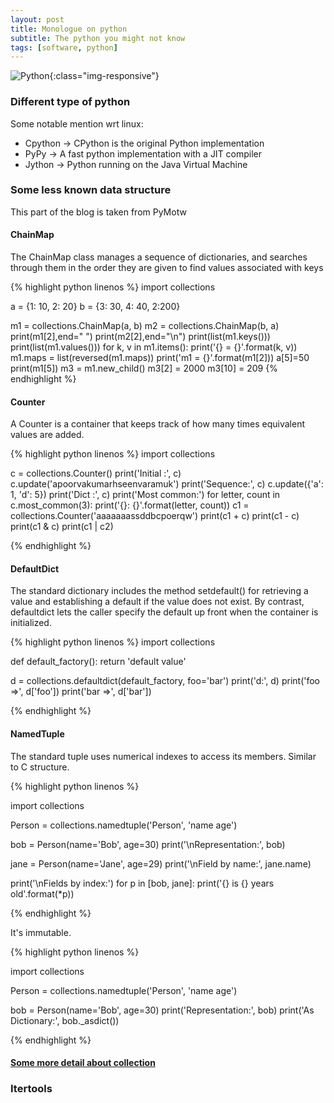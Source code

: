```yaml
---
layout: post
title: Monologue on python
subtitle: The python you might not know
tags: [software, python]
---
```


![Python](https://www.python.org/static/community_logos/python-logo-master-v3-TM.png){:class="img-responsive"}

### Different type of python
Some notable mention wrt linux:  
* Cpython -> CPython is the original Python implementation
* PyPy -> A fast python implementation with a JIT compiler
* Jython -> Python running on the Java Virtual Machine

### Some less known data structure
This part of the blog is taken from PyMotw
#### ChainMap
The ChainMap class manages a sequence of dictionaries, and searches through them in the order they are given to find values associated with keys

{% highlight python linenos %}
import collections

a = {1: 10, 2: 20}
b = {3: 30, 4: 40, 2:200}

m1 = collections.ChainMap(a, b)
m2 = collections.ChainMap(b, a)
print(m1[2],end=" ")
print(m2[2],end="\n")
print(list(m1.keys()))
print(list(m1.values()))
for k, v in m1.items():
    print('{} = {}'.format(k, v))
m1.maps = list(reversed(m1.maps))
print('m1 = {}'.format(m1[2]))
a[5]=50
print(m1[5])
m3 = m1.new_child()
m3[2] = 2000
m3[10] = 209
{% endhighlight %}

#### Counter
A Counter is a container that keeps track of how many times equivalent values are added.

{% highlight python linenos %}
import collections

c = collections.Counter()
print('Initial :', c)
c.update('apoorvakumarhseenvaramuk')
print('Sequence:', c)
c.update({'a': 1, 'd': 5})
print('Dict    :', c)
print('Most common:')
for letter, count in c.most_common(3):
    print('{}: {}'.format(letter, count))
c1 = collections.Counter('aaaaaaassddbcpoerqw')
print(c1 + c)
print(c1 - c)
print(c1 & c)
print(c1 | c2)

{% endhighlight %}

#### DefaultDict
The standard dictionary includes the method setdefault() for retrieving a value and establishing a default if the value does not exist. By contrast, defaultdict lets the caller specify the default up front when the container is initialized.

{% highlight python linenos %}
import collections


def default_factory():
    return 'default value'


d = collections.defaultdict(default_factory, foo='bar')
print('d:', d)
print('foo =>', d['foo'])
print('bar =>', d['bar'])

{% endhighlight %}

#### NamedTuple
The standard tuple uses numerical indexes to access its members. Similar to C structure.

{% highlight python linenos %}

import collections

Person = collections.namedtuple('Person', 'name age')

bob = Person(name='Bob', age=30)
print('\nRepresentation:', bob)

jane = Person(name='Jane', age=29)
print('\nField by name:', jane.name)

print('\nFields by index:')
for p in [bob, jane]:
    print('{} is {} years old'.format(*p))

{% endhighlight %}

It's immutable. 

{% highlight python linenos %}

import collections

Person = collections.namedtuple('Person', 'name age')

bob = Person(name='Bob', age=30)
print('Representation:', bob)
print('As Dictionary:', bob._asdict())

{% endhighlight %}

#### [Some more detail about collection](https://pymotw.com/3/collections/abc.html)
### Itertools

